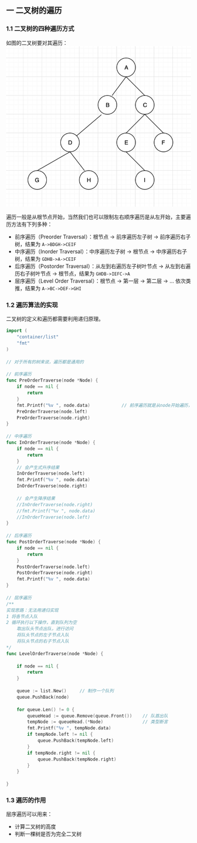 ## 一 二叉树的遍历

### 1.1 二叉树的四种遍历方式

如图的二叉树要对其遍历： 
![](../images/structure/binarytree-07.png)

遍历一般是从根节点开始，当然我们也可以限制左右顺序遍历是从左开始，主要遍历方法有下列多种： 
- 前序遍历（Preorder Traversal）：根节点 -> 前序遍历左子树 -> 前序遍历右子树，结果为 `A->BDGH->CEIF`
- 中序遍历（Inorder Traversal）：中序遍历左子树 -> 根节点 -> 中序遍历右子树，结果为 `GDHB->A->CEIF`
- 后序遍历（Postorder Traversal）：从左到右遍历左子树叶节点 -> 从左到右遍历右子树叶节点 -> 根节点，结果为 `GHDB->IEFC->A`
- 层序遍历（Level Order Traversal）：根节点 -> 第一层 -> 第二层 -> ... 依次类推，结果为 `A->BC->DEF->GHI`

### 1.2 遍历算法的实现

二叉树的定义和遍历都需要利用递归原理。  

```go
import (
	"container/list"
	"fmt"
)

// 对于所有的树来说，遍历都是通用的

// 前序遍历
func PreOrderTraverse(node *Node) {
	if node == nil {
		return
	}
	fmt.Printf("%v ", node.data)			// 前序遍历就是从node开始遍历，所以要先打印
	PreOrderTraverse(node.left)
	PreOrderTraverse(node.right)
}

// 中序遍历
func InOrderTraverse(node *Node) {
	if node == nil {
		return
	}
	// 会产生式升序结果
	InOrderTraverse(node.left)
	fmt.Printf("%v ", node.data)
	InOrderTraverse(node.right)

	// 会产生降序结果
	//InOrderTraverse(node.right)
	//fmt.Printf("%v ", node.data)
	//InOrderTraverse(node.left)
}

// 后序遍历
func PostOrderTraverse(node *Node) {
	if node == nil {
		return
	}
	PostOrderTraverse(node.left)
	PostOrderTraverse(node.right)
	fmt.Printf("%v ", node.data)
}

// 层序遍历
/**
实现思路：无法用递归实现
1 将各节点入队
2 循环执行以下操作，直到队列为空
	取出队头节点出队，进行访问
	将队头节点的左子节点入队
	将队头节点的右子节点入队
*/
func LevelOrderTraverse(node *Node) {

	if node == nil {
		return
	}

	queue := list.New()		// 制作一个队列
	queue.PushBack(node)

	for queue.Len() != 0 {
		queueHead := queue.Remove(queue.Front())	// 队首出队
		tempNode := queueHead.(*Node)				// 类型断言
		fmt.Printf("%v ", tempNode.data)
		if tempNode.left != nil {
			queue.PushBack(tempNode.left)
		}
		if tempNode.right != nil {
			queue.PushBack(tempNode.right)
		}
	}

}
```

### 1.3 遍历的作用

层序遍历可以用来：
- 计算二叉树的高度
- 判断一棵树是否为完全二叉树